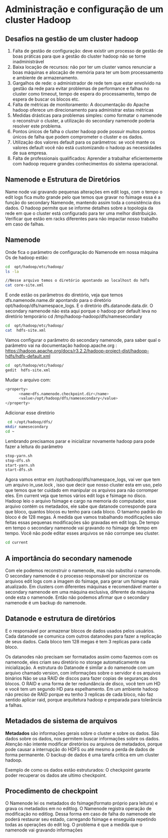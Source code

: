 # Administração e configuração de um cluster Hadoop
## Desafios na gestão de um cluster hadoop
1.	Falta de gestão de configuração: deve existir um processo de gestão de boas práticas para que a gestão do cluster hadoop não se torne inadministrável
2.	Baixa locação de recursos: não por ter um cluster vamos renunciar a boas máquinas e alocação de memória para ter um bom processamento e ambiente de armazenamento.
3.	Gargalhos de rede: o administrador de rede tem que estar envolvido na gestão da rede para evitar problemas de performance e falhas no cluster como timeout, tempo de espera do processamento, tempo de espera de buscar os blocos etc.
4.	Falta de métricas de monitoramento: A documentação do Apache hadoop oferece um direcionamento para administrar estas métricas
5.	Medidas drásticas para problemas simples: como formatar o namenode o reconstruir o cluster, a utilização do secondary namenode poderia resolver este problema.
6.	Pontos únicos de falha o cluster hadoop pode possuir muitos pontos únicos de falha que podem comprometer o cluster e os dados.
7.	Utilização dos valores default para os parâmetros: se você mante os valores default você não está customizando o hadoop as necessidades de sua empresa.
8.	Falta de professionais qualificados: Aprender a trabalhar eficientemente com hadoop requere grandes conhecimentos do sistema operacional.

 

##  Namenode e Estrutura de Diretórios
 

 
Name node vai gravando pequenas alterações em edit logs, com o tempo o edit logs fica muito grande pelo que temos que gravar no fsimage essa é a função do secondary Namenode, mantendo assim toda a consistência dos dados.
O hadoop permite que se informe detalhes sobre a topologia da rede em que o cluster está configurado para ter uma melhor distribuição. Verificar que estão em racks diferentes para não impactar nosso trabalho em caso de falhas.

## Namenode
Onde fica o parâmetro de configuração do Namenode em nossa máquina
Os de hadoop estão:
```sh
cd  opt/hadoop/etc/hadoop/
ls -la

//Nesse arquivo temos o diretório apontando ao localhost do hdfs
cat core-site.xml

```
E onde estão os parâmetros do diretório, veja que temos dfs.namenode.name.dir apontando para o diretório opt/hadoop/dfs/namespace_logs. E o diretório dfs.datanode.data.dir. O secondary namenode não esta aqui porque o hadoop por default leva no diretório temporário cd /tmp/hadoop-hadoop/dfs/namesecondary

```sh
cd  opt/hadoop/etc/hadoop/
cat  hdfs-site.xml
```
Vamos configurar o parâmetro do secondary namenode, para saber qual o parâmetro vai na documentação hadoop.apache.org : https://hadoop.apache.org/docs/r3.2.2/hadoop-project-dist/hadoop-hdfs/hdfs-default.xml
```sh
cd  opt/hadoop/etc/hadoop/
gedit  hdfs-site.xml
```
Mudar o arquivo com:
```sh
<property>
      <name>dfs.namenode.checkpoint.dir</name>
      <value>/opt/hadoop/dfs/namesecondary</value>
</property>
```
Adicionar esse diretório
```sh
 cd >/opt/hadoop/dfs/
mkdir namesecondary
cd ~
```
Lembrando precisamos parar e inicializar novamente hadoop para pode fazer a leitura do parâmetro 
```sh
stop-yarn.sh
stop-dfs.sh
start-yarn.sh
start-dfs.sh
```
Agora vamos entrar em /opt/hadoop/dfs/namespace_logs, vai ver que tem um arquivo in_use.lock , isso que decir que nosso cluster esta em uso, pelo que temos que ter cuidado em manipular os arquivos para não corromper eles. Em current veja que temos vários edit logs e fsimage no disco. Hadoop leio o arquivo fsimage e cargo na memoria do computador, esse arquivo contém os metadados, ele sabe que datanode corresponde para que bloco, quantos blocos eu tenho para cada bloco. O tamanho padrão do bloco é de 128 megas. 
À medida que vamos trabalhando modificações são feitas essas pequenas modificações são gravadas em edit logs. De tempo em tempo o secondary namenode vai gravando no fsimage de tempo em tempo. Você não pode editar esses arquivos se não corrompe seu cluster.
```sh
cd current
```
##  A importância do secondary namenode
Com ele podemos reconstruir o namenode, mas não substitui o namenode. O secondary namenode é o processo responsável por sincronizar os arquivos edit logs com a imagem do fsimage, para gerar um fsimage maia atualizado. Em clusters com diferentes máquinas e recomendável manter o secondary namenode em uma máquina exclusiva, diferente da máquina onde esta o namenode. Então não podemos afirmar que o secondary namenode é um backup do namenode.

## Datanode e estrutura de diretórios
E o responsável por armazenar blocos de dados usados pelos usuários. Cada datanode se comunica com outros datanodes para fazer a replicação de seus dados. Cada bloco tem 128 megas é tem 3 replicas para cada bloco.

Os datanodes não precisam ser formatados assim como fazemos com os namenode, eles criam seu diretório no storage automaticamente na inicialização.
A estrutura do Datanode é similar a do namenode com um arquivo chamado version, com informações sobre o servidor é os arquivos binários 
Não se usa RAID de discos para fazer copias de seguranças dos blocos. O RAID e uma forma de ter redundância de disco, você tem um HD e você tem um segundo HD para espelhamento. Em um ambiente hadoop não preciso de RAID porque eu tenho 3 replicas de cada bloco, não faz sentido aplicar raid, porque arquitetura hadoop e preparada para tolerância a falhas.
 

## Metadados de sistema de arquivos
**Metadados** são informações gerais sobre o cluster e sobre os dados. São dados sobre os dados, nos permitem buscar informações sobre os dados.
Atenção não intente modificar diretórios ou arquivos de metadados, porque pode causar a interrupção do HDFS ou até mesmo a perda de dados de forma permanente. O backup de dados é uma tarefa crítica em um cluster hadoop.

 



Exemplo de como os dados estão estruturados: O checkpoint garante poder recuperar os dados ate ultimo checkpoint.

 
 

 

## Procedimento de checkpoint
O Namenode lei os metadados do fsimage(formato próprio para leitura) e grava os metadados em no editlog. O Namenode registra operação de modificação no editlog. 
Dessa forma em caso de falha do namenode ele poderá restaurar seu estado, carregando fsimage e enseguida repetindo todas as operações do edit log.
O problema é que a medida que o namenode vai gravando informações 
